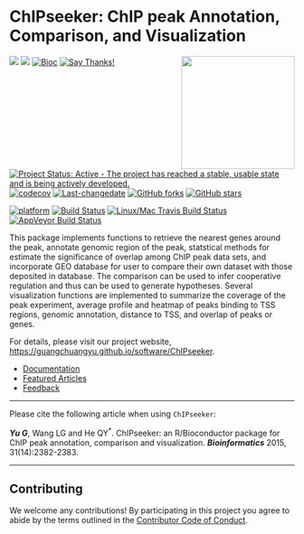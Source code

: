 # ChIPseeker: ChIP peak Annotation, Comparison, and Visualization

<img src="https://raw.githubusercontent.com/Bioconductor/BiocStickers/master/ChIPseeker/ChIPseeker.png" height="200" align="right" />

[![](https://img.shields.io/badge/release%20version-1.32.1-green.svg)](https://www.bioconductor.org/packages/ChIPseeker)
[![](https://img.shields.io/badge/devel%20version-1.33.3-green.svg)](https://github.com/guangchuangyu/ChIPseeker)
[![Bioc](http://www.bioconductor.org/shields/years-in-bioc/ChIPseeker.svg)](https://www.bioconductor.org/packages/devel/bioc/html/ChIPseeker.html#since)
[![Say
Thanks!](https://img.shields.io/badge/Say%20Thanks-!-1EAEDB.svg)](https://saythanks.io/to/GuangchuangYu)

[![Project Status: Active - The project has reached a stable, usable
state and is being actively
developed.](http://www.repostatus.org/badges/latest/active.svg)](http://www.repostatus.org/#active)
[![codecov](https://codecov.io/gh/GuangchuangYu/ChIPseeker/branch/master/graph/badge.svg)](https://codecov.io/gh/GuangchuangYu/ChIPseeker/)
[![Last-changedate](https://img.shields.io/badge/last%20change-2022--10--20-green.svg)](https://github.com/GuangchuangYu/ChIPseeker/commits/master)
[![GitHub
forks](https://img.shields.io/github/forks/GuangchuangYu/ChIPseeker.svg)](https://github.com/GuangchuangYu/ChIPseeker/network)
[![GitHub
stars](https://img.shields.io/github/stars/GuangchuangYu/ChIPseeker.svg)](https://github.com/GuangchuangYu/ChIPseeker/stargazers)

[![platform](http://www.bioconductor.org/shields/availability/devel/ChIPseeker.svg)](https://www.bioconductor.org/packages/devel/bioc/html/ChIPseeker.html#archives)
[![Build
Status](http://www.bioconductor.org/shields/build/devel/bioc/ChIPseeker.svg)](https://bioconductor.org/checkResults/devel/bioc-LATEST/ChIPseeker/)
[![Linux/Mac Travis Build
Status](https://img.shields.io/travis/GuangchuangYu/ChIPseeker/master.svg?label=Mac%20OSX%20%26%20Linux)](https://travis-ci.org/GuangchuangYu/ChIPseeker)
[![AppVeyor Build
Status](https://img.shields.io/appveyor/ci/Guangchuangyu/ChIPseeker/master.svg?label=Windows)](https://ci.appveyor.com/project/GuangchuangYu/ChIPseeker)

This package implements functions to retrieve the nearest genes around
the peak, annotate genomic region of the peak, statstical methods for
estimate the significance of overlap among ChIP peak data sets, and
incorporate GEO database for user to compare their own dataset with
those deposited in database. The comparison can be used to infer
cooperative regulation and thus can be used to generate hypotheses.
Several visualization functions are implemented to summarize the
coverage of the peak experiment, average profile and heatmap of peaks
binding to TSS regions, genomic annotation, distance to TSS, and overlap
of peaks or genes.

For details, please visit our project website,
<https://guangchuangyu.github.io/software/ChIPseeker>.

-   [Documentation](https://guangchuangyu.github.io/software/ChIPseeker/documentation/)
-   [Featured
    Articles](https://guangchuangyu.github.io/software/ChIPseeker/featuredArticles/)
-   [Feedback](https://guangchuangyu.github.io/software/ChIPseeker/#feedback)

------------------------------------------------------------------------

Please cite the following article when using `ChIPseeker`:

***Yu G***, Wang LG and He QY<sup>\*</sup>. ChIPseeker: an
R/Bioconductor package for ChIP peak annotation, comparison and
visualization. ***Bioinformatics*** 2015, 31(14):2382-2383.

<!-- r badge_altmetric("3781087", "green") -->

------------------------------------------------------------------------

## Contributing

We welcome any contributions! By participating in this project you agree
to abide by the terms outlined in the [Contributor Code of
Conduct](CONDUCT.md).
